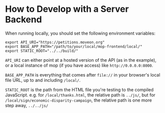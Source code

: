 # How to Develop with a Server Backend

When running locally, you should set the following environment variables:

```
export API_URI="https://petitions.moveon.org"
export BASE_APP_PATH="/path/to/your/local/mop-frontend/local/"
export STATIC_ROOT="../../build/"
```

`API_URI` can either point at a hosted version of the API (as in the example), or a local instance of mop (if you have access) like `http://0.0.0.0:8000`.

`BASE_APP_PATH` is everything that comes after `file://` in your browser's local file URL, up to and including `/local/`.

`STATIC_ROOT` is the path from the HTML file you're testing to the compiled JavaScript. e.g. for `/local/thanks.html`, the relative path is `../js/`, but for `/local/sign/economic-disparity-campaign`, the relative path is one more step away, `../../js/`
